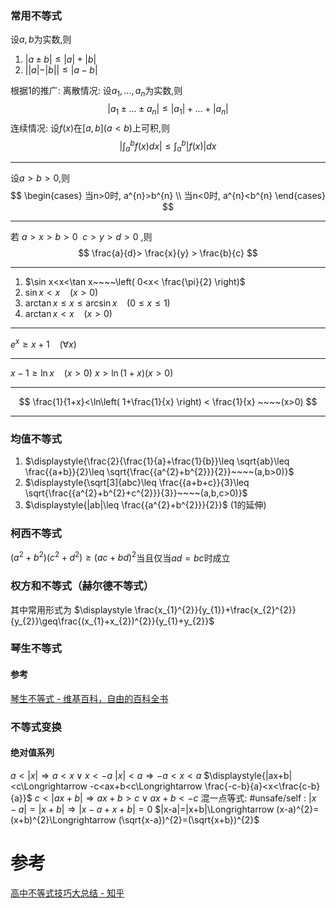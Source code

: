 

### 常用不等式

设$a,b$为实数,则
1. $|a\pm b|\leq |a|+|b|$
2. $||a|-|b||\leq |a-b|$

根据1的推广:
	离散情况: 设$a_1,\dots,a_{n}$为实数,则
	$$|a_{1}\pm  \dots \pm  a_n|\leq  |a_{1}|+\dots+|a_n|$$
	连续情况: 设$f(x)$在$[a,b](a<b)$上可积,则
	$$\bigg| \int_{a}^{b} f(x)dx \bigg|\leq  \int_{a}^{b} |f(x)|dx$$

---
设$a>b>0$,则 
$$
\begin{cases}
当n>0时, a^{n}>b^{n} \\
当n<0时, a^{n}<b^{n}
\end{cases}
$$

---
若 
$a>x>b>0~$
$c>y>d>0$ ,则
$$
\frac{a}{d}> \frac{x}{y} > \frac{b}{c}
$$

---
1. $\sin x<x<\tan x~~~~\left( 0<x< \frac{\pi}{2} \right)$ 
2. $\sin x< x~~~~(x>0)$ 
3. $\arctan x\leq x\leq \arcsin x~~~~(0\leq x\leq 1)$ 
4. $\arctan x< x~~~~(x>0)$

---
$\displaystyle{e^{x}\geq x+1~~~~(\forall x)}$

---
$x-1\geq \ln x~~~~(x>0)$
$x>\ln(1+x)(x>0)$

---
$$
\frac{1}{1+x}<\ln\left( 1+\frac{1}{x} \right) < \frac{1}{x} ~~~~(x>0)
$$

---
### 均值不等式
1. $\displaystyle{\frac{2}{\frac{1}{a}+\frac{1}{b}}\leq \sqrt{ab}\leq \frac{{a+b}}{2}\leq \sqrt{\frac{{a^{2}+b^{2}}}{2}}~~~~(a,b>0)}$
2. $\displaystyle{\sqrt[3]{abc}\leq \frac{{a+b+c}}{3}\leq \sqrt{\frac{{a^{2}+b^{2}+c^{2}}}{3}}~~~~(a,b,c>0)}$
3. $\displaystyle{|ab|\leq \frac{{a^{2}+b^{2}}}{2}}$ (1的延伸)

### 柯西不等式
$(a^{2}+b^{2})(c^{2 }+d^{2})\geq(ac+bd)^{2}$当且仅当$ad=bc$时成立

### 权方和不等式（赫尔德不等式）
其中常用形式为 $\displaystyle \frac{x_{1}^{2}}{y_{1}}+\frac{x_{2}^{2}}{y_{2}}\geq\frac{(x_{1}+x_{2})^{2}}{y_{1}+y_{2}}$

### 琴生不等式

#### 参考
[琴生不等式 - 维基百科，自由的百科全书](https://zh.wikipedia.org/wiki/%E7%B0%A1%E6%A3%AE%E4%B8%8D%E7%AD%89%E5%BC%8F)

### 不等式变换
#### 绝对值系列
$a<|x|\Longrightarrow a<x\lor x<-a$
$|x|<a\Longrightarrow -a<x<a$
$\displaystyle{|ax+b|<c\Longrightarrow -c<ax+b<c\Longrightarrow \frac{-c-b}{a}<x<\frac{c-b}{a}}$
$c<|ax+b|\Longrightarrow ax+b>c\lor ax+b<-c$
混一点等式:
#unsafe/self : $|x-a|=|x+b|\Longrightarrow |x-a+x+b|=0$
$|x-a|=|x+b|\Longrightarrow (x-a)^{2}=(x+b)^{2}\Longrightarrow (\sqrt{x-a})^{2}=(\sqrt{x+b})^{2}$


# 参考
[高中不等式技巧大总结 - 知乎](https://zhuanlan.zhihu.com/p/348335558)